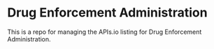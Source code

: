 # Drug Enforcement Administration
This is a repo for managing the APIs.io listing for Drug Enforcement Administration.